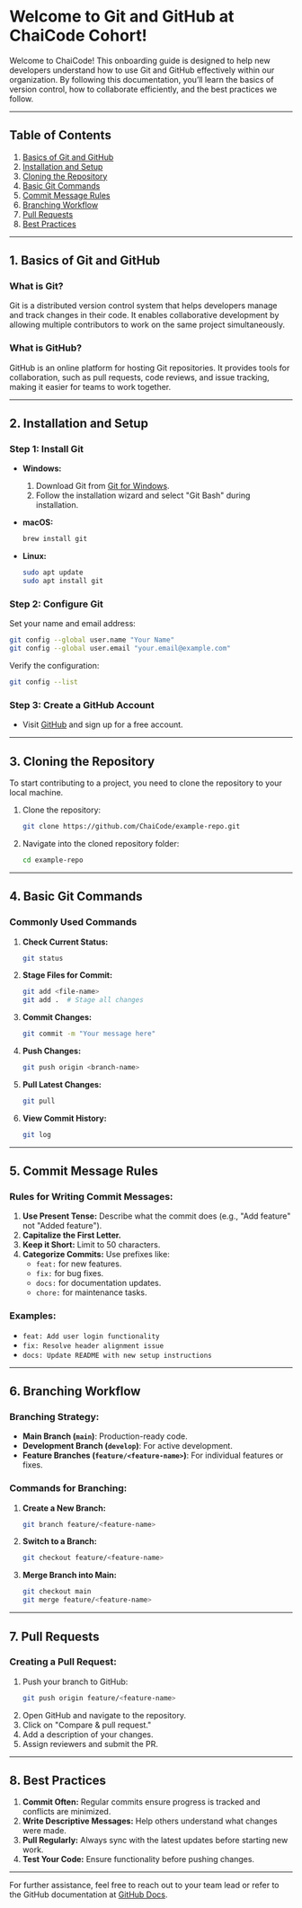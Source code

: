 # Welcome to Git and GitHub at ChaiCode Cohort!

Welcome to ChaiCode! This onboarding guide is designed to help new developers understand how to use Git and GitHub effectively within our organization. By following this documentation, you’ll learn the basics of version control, how to collaborate efficiently, and the best practices we follow.

---

## **Table of Contents**
1. [Basics of Git and GitHub](#basics-of-git-and-github)
2. [Installation and Setup](#installation-and-setup)
3. [Cloning the Repository](#cloning-the-repository)
4. [Basic Git Commands](#basic-git-commands)
5. [Commit Message Rules](#commit-message-rules)
6. [Branching Workflow](#branching-workflow)
7. [Pull Requests](#pull-requests)
8. [Best Practices](#best-practices)

---

## **1. Basics of Git and GitHub**

### **What is Git?**
Git is a distributed version control system that helps developers manage and track changes in their code. It enables collaborative development by allowing multiple contributors to work on the same project simultaneously.

### **What is GitHub?**
GitHub is an online platform for hosting Git repositories. It provides tools for collaboration, such as pull requests, code reviews, and issue tracking, making it easier for teams to work together.

---

## **2. Installation and Setup**

### **Step 1: Install Git**
- **Windows:**
  1. Download Git from [Git for Windows](https://git-scm.com/download/win).
  2. Follow the installation wizard and select "Git Bash" during installation.
  
- **macOS:**
  ```bash
  brew install git
  ```

- **Linux:**
  ```bash
  sudo apt update
  sudo apt install git
  ```

### **Step 2: Configure Git**
Set your name and email address:
```bash
git config --global user.name "Your Name"
git config --global user.email "your.email@example.com"
```
Verify the configuration:
```bash
git config --list
```

### **Step 3: Create a GitHub Account**
- Visit [GitHub](https://github.com/) and sign up for a free account.

---

## **3. Cloning the Repository**

To start contributing to a project, you need to clone the repository to your local machine.

1. Clone the repository:
   ```bash
   git clone https://github.com/ChaiCode/example-repo.git
   ```
2. Navigate into the cloned repository folder:
   ```bash
   cd example-repo
   ```

---

## **4. Basic Git Commands**

### **Commonly Used Commands**
1. **Check Current Status:**
   ```bash
   git status
   ```
2. **Stage Files for Commit:**
   ```bash
   git add <file-name>
   git add .  # Stage all changes
   ```
3. **Commit Changes:**
   ```bash
   git commit -m "Your message here"
   ```
4. **Push Changes:**
   ```bash
   git push origin <branch-name>
   ```
5. **Pull Latest Changes:**
   ```bash
   git pull
   ```
6. **View Commit History:**
   ```bash
   git log
   ```

---

## **5. Commit Message Rules**

### **Rules for Writing Commit Messages:**
1. **Use Present Tense:** Describe what the commit does (e.g., "Add feature" not "Added feature").
2. **Capitalize the First Letter.**
3. **Keep it Short:** Limit to 50 characters.
4. **Categorize Commits:** Use prefixes like:
   - `feat:` for new features.
   - `fix:` for bug fixes.
   - `docs:` for documentation updates.
   - `chore:` for maintenance tasks.

### **Examples:**
- `feat: Add user login functionality`
- `fix: Resolve header alignment issue`
- `docs: Update README with new setup instructions`

---

## **6. Branching Workflow**

### **Branching Strategy:**
- **Main Branch (`main`)**: Production-ready code.
- **Development Branch (`develop`)**: For active development.
- **Feature Branches (`feature/<feature-name>`)**: For individual features or fixes.

### **Commands for Branching:**
1. **Create a New Branch:**
   ```bash
   git branch feature/<feature-name>
   ```
2. **Switch to a Branch:**
   ```bash
   git checkout feature/<feature-name>
   ```
3. **Merge Branch into Main:**
   ```bash
   git checkout main
   git merge feature/<feature-name>
   ```

---

## **7. Pull Requests**

### **Creating a Pull Request:**
1. Push your branch to GitHub:
   ```bash
   git push origin feature/<feature-name>
   ```
2. Open GitHub and navigate to the repository.
3. Click on "Compare & pull request."
4. Add a description of your changes.
5. Assign reviewers and submit the PR.

---

## **8. Best Practices**

1. **Commit Often:** Regular commits ensure progress is tracked and conflicts are minimized.
2. **Write Descriptive Messages:** Help others understand what changes were made.
3. **Pull Regularly:** Always sync with the latest updates before starting new work.
4. **Test Your Code:** Ensure functionality before pushing changes.

---

For further assistance, feel free to reach out to your team lead or refer to the GitHub documentation at [GitHub Docs](https://docs.github.com/).